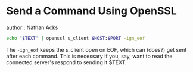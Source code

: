 # Send a Command Using OpenSSL

author:: Nathan Acks

```bash
echo "$TEXT" | openssl s_client $HOST:$PORT -ign_eof
```

The `-ign_eof` keeps the s_client open on EOF, which can (does?) get sent after each command. This is necessary if you, say, want to read the connected server's respond to sending it $TEXT.
